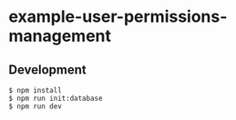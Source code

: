 # example-user-permissions-management

## Development

```shell
$ npm install
$ npm run init:database
$ npm run dev
```

